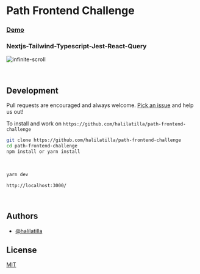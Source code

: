 # Path Frontend Challenge

### [Demo](https://path-frontend-challenge.vercel.app/)


### **Nextjs-Tailwind-Typescript-Jest-React-Query**

![infinite-scroll](https://user-images.githubusercontent.com/27916419/149632380-3b8fd31c-3d0a-4d33-8c69-868b8cabff00.gif)

<br>


## Development

Pull requests are encouraged and always welcome.
[Pick an issue](https://github.com/halilatilla/path-frontend-challenge/issues)
and help us out!

To install and work on `https://github.com/halilatilla/path-frontend-challenge`

```bash
git clone https://github.com/halilatilla/path-frontend-challenge
cd path-frontend-challenge
npm install or yarn install
```

<br>

```bash
yarn dev
```
`http://localhost:3000/`

<br>

## Authors

- [@halilatilla](https://www.github.com/halilatilla)

## License

[MIT](https://choosealicense.com/licenses/mit/)
